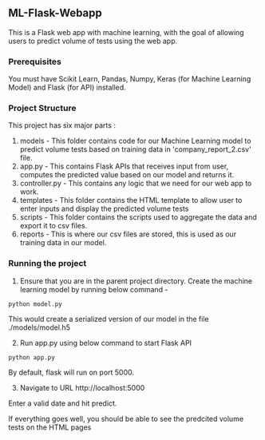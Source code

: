 ## ML-Flask-Webapp
This is a Flask web app with machine learning, with the goal of allowing users to predict volume of tests using the web app.

### Prerequisites
You must have Scikit Learn, Pandas, Numpy, Keras (for Machine Learning Model) and Flask (for API) installed.

### Project Structure
This project has six major parts :
1. models - This folder contains code for our Machine Learning model to predict volume tests based on training data in 'company_report_2.csv' file.
2. app.py - This contains Flask APIs that receives input from user, computes the predicted value based on our model and returns it.
3. controller.py - This contains any logic that we need for our web app to work.
4. templates - This folder contains the HTML template to allow user to enter inputs and display the predicted volume tests
5. scripts - This folder contains the scripts used to aggregate the data and export it to csv files.
6. reports - This is where our csv files are stored, this is used as our training data in our model.

### Running the project
1. Ensure that you are in the parent project directory. Create the machine learning model by running below command -
```
python model.py
```
This would create a serialized version of our model in the file ./models/model.h5

2. Run app.py using below command to start Flask API
```
python app.py
```
By default, flask will run on port 5000.

3. Navigate to URL http://localhost:5000

Enter a valid date and hit predict.

If everything goes well, you should  be able to see the predcited volume tests on the HTML pages
